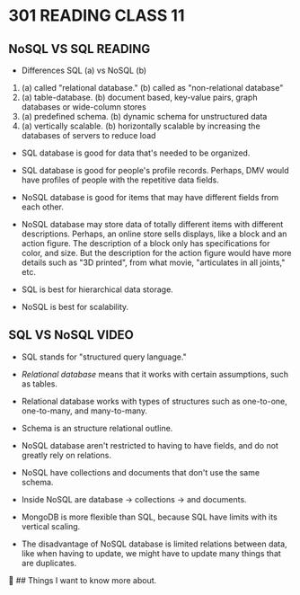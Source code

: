 # **301 READING CLASS 11**


## **NoSQL VS SQL READING**

* Differences
SQL (a) vs NoSQL (b)

1. (a) called "relational database." (b) called as "non-relational database"
2. (a) table-database. (b) document based, key-value pairs, graph databases or wide-column stores 
3. (a) predefined schema. (b) dynamic schema for unstructured data
4. (a) vertically scalable. (b) horizontally scalable by increasing the databases of servers to reduce load

* SQL database is good for data that's needed to be organized.

* SQL database is good for people's profile records. Perhaps, DMV would have profiles of people with the repetitive data fields.

* NoSQL database is good for items that may have different fields from each other.  

* NoSQL database may store data of totally different items with different descriptions. Perhaps, an online store sells displays, like a block and an action figure. The description of a block only has specifications for color, and size. But the description for the action figure would have more details such as "3D printed", from what movie, "articulates in all joints," etc.

* SQL is best for hierarchical data storage.

* NoSQL is best for scalability.

## SQL VS NoSQL VIDEO

* SQL stands for "structured query language."

* *Relational database* means that it works with certain assumptions, such as tables.

* Relational database works with types of structures such as one-to-one, one-to-many, and many-to-many.

* Schema is an structure relational outline.

* NoSQL database aren't restricted to having to have fields, and do not greatly rely on relations.

* NoSQL have collections and documents that don't use the same schema.

* Inside NoSQL are database -> collections -> and documents.

* MongoDB is more flexible than SQL, because SQL have limits with its vertical scaling.

* The disadvantage of NoSQL database is limited relations between data, like when having to update, we might have to update many things that are duplicates.

:thinking: ## Things I want to know more about. 